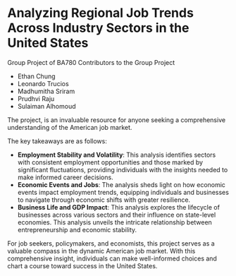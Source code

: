 # Analyzing Regional Job Trends Across Industry Sectors in the United States

Group Project of BA780
Contributors to the Group Project 
- Ethan Chung
- Leonardo Trucios
- Madhumitha Sriram
- Prudhvi Raju
- Sulaiman Alhomoud

The project, is an invaluable resource for anyone seeking a comprehensive understanding of the American job market.

The key takeaways are as follows:
- **Employment Stability and Volatility**: This analysis identifies sectors with consistent employment opportunities and those marked by significant fluctuations, providing individuals with the insights needed to make informed career decisions.
- **Economic Events and Jobs**: The analysis sheds light on how economic events impact employment trends, equipping individuals and businesses to navigate through economic shifts with greater resilience.
- **Business Life and GDP Impact**: This analysis explores the lifecycle of businesses across various sectors and their influence on state-level economies. This analysis unveils the intricate relationship between entrepreneurship and economic stability.

For job seekers, policymakers, and economists, this project serves as a valuable compass in the dynamic American job market. With this comprehensive insight, individuals can make well-informed choices and chart a course toward success in the United States.
